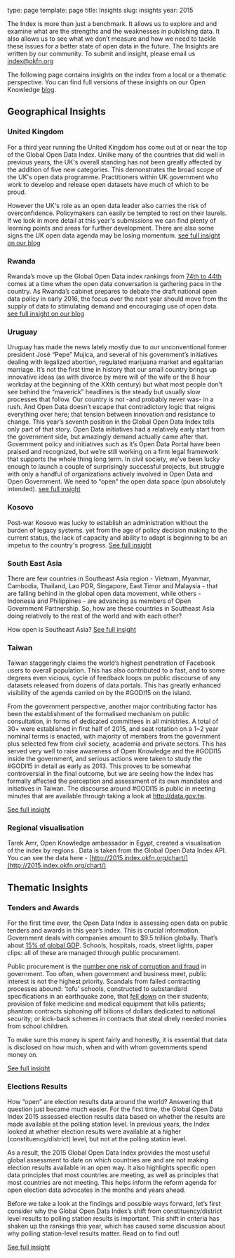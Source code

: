 type: page
template: page
title: Insights
slug: insights
year: 2015

The Index is more than just a benchmark. It allows us to explore and and examine what are the strengths and the weaknesses in publishing data. It also allows us to see what we don’t measure and how we need to tackle these issues for a better state of open data in the future. The Insights are written by our community. To submit and insight, please email us [index@okfn.org](Index@okfn.org)

The following page contains insights on the index from a local or a thematic perspective. You can find full versions of these insights on our Open Knowledge [blog](blog.okfn.org).

## Geographical Insights

### United Kingdom 

For a third year running the United Kingdom has come out at or near the top of the Global Open Data Index. Unlike many of the countries that did well in previous years, the UK's overall standing has not been greatly affected by the addition of five new categories. This demonstrates the broad scope of the UK's open data programme. Practitioners within UK government who work to develop and release open datasets have much of which to be proud.

However the UK's role as an open data leader also carries the risk of overconfidence. Policymakers can easily be tempted to rest on their laurels. If we look in more detail at this year's submissions we can find plenty of learning points and areas for further development. There are also some signs the UK open data agenda may be losing momentum.
[see full insight on our blog](http://blog.okfn.org/2015/12/09/Global-Open-Data-Index-2015-United-Kingdom-Insight/)

### Rwanda 
Rwanda’s move up the Global Open Data index rankings from [74th to 44th](http://2015.index.okfn.org/place/rwanda/) comes at a time when the open data conversation is gathering pace in the country. As Rwanda’s cabinet prepares to debate the draft national open data policy in early 2016, the focus over the next year should move from the supply of data to stimulating demand and encouraging use of open data.
[see full insight on our blog](http://blog.okfn.org/2015/12/09/global-open-data-index-rwanda)

### Uruguay

Uruguay has made the news lately mostly due to our unconventional former president José “Pepe” Mujica, and several of his government’s initiatives dealing with legalized abortion, regulated marijuana market and egalitarian marriage. It’s not the first time in history that our small country brings up innovative ideas (as with divorce by mere will of the wife or the 8 hour workday at the beginning of the XXth century) but what most people don’t see behind the “maverick” headlines is the steady but usually slow processes that follow.
Our country is not -and probably never was- in a rush. And Open Data doesn’t escape that contradictory logic that reigns everything over here; that tension between innovation and resistance to change.
This year’s seventh position in the Global Open Data Index tells only part of that story. Open Data initiatives had a relatively early start from the government side, but amazingly demand actually came after that. Government policy and initiatives such as it’s Open Data Portal have been praised and recognized, but we’re still working on a firm legal framework that supports the whole thing long term. In civil society, we’ve been lucky enough to launch a couple of surprisingly successful projects, but struggle with only a handful of organizations actively involved in Open Data and Open Government. We need to “open“ the open data space (pun absolutely intended).
[see full insight](http://blog.okfn.org/2015/12/09/global-open-data-index-2015-uruguay-insight)

### Kosovo 

Post-war Kosovo was lucky to establish an administration without the burden of legacy systems. yet from the age of policy decision making to the current status, the lack of capacity and ability to adapt is beginning to be an impetus to the country's progress. 
[See full insight](http://blog.okfn.org/2015/12/14/global-open-data-index-kosovo-insight/)

### South East Asia

There are few countries in Southeast Asia region - Vietnam, Myanmar, Cambodia, Thailand, Lao PDR, Singapore, East Timor and Malaysia - that are falling behind in the global open data movement, while others - Indonesia and Philippines - are advancing as members of Open Government Partnership. So, how are these countries in Southeast Asia doing relatively to the rest of the world and with each other?

How open is Southeast Asia? 
[See full insight](http://blog.okfn.org/2015/12/09/the-state-of-open-data-in-southeast-asia)

### Taiwan

Taiwan staggeringly claims the world’s highest penetration of Facebook users to overall population. This has also contributed to a fast, and to some degrees even vicious, cycle of feedback loops on public discourse of any datasets released from dozens of data portals. This has greatly enhanced visibility of the agenda carried on by the #GODI15 on the island.

From the government perspective, another major contributing factor has been the establishment of the formalised mechanism on public consultation, in forms of dedicated committees in all ministries. A total of 30+ were established in first half of 2015, and seat rotation on a 1~2 year nominal terms is enacted, with majority of members from the government plus selected few from civil society, academia and private sectors. This has served very well to raise awareness of Open Knowledge and the #GODI15 inside the government, and serious actions were taken to study the #GODI15 in detail as early as 2013. This proves to be somewhat controversial in the final outcome, but we are seeing how the Index has formally affected the perception and assessment of its own mandates and initiatives in Taiwan. The discourse around #GODI15 is public in meeting minutes that are available through taking a look at http://data.gov.tw.

[See full insight](http://blog.okfn.org/2015/12/16/global-open-data-index-2015-taiwan-index/)

### Regional visualisation 

Tarek Amr, Open Knowledge ambassador in Egypt, created a visualisation of the index by regions . Data is taken from the Global Open Data Index API. You can see the data here - [http://2015.index.okfn.org/chart/](http://2015.index.okfn.org/chart/)

## Thematic Insights

### Tenders and Awards 
For the first time ever, the Open Data Index is assessing open data on public tenders and awards in this year’s index. This is crucial information. Government deals with companies amount to $9.5 trillion globally. That’s about [15% of global GDP](http://www.cgdev.org/sites/default/files/publishing-government-contracts-report.pdf). Schools, hospitals, roads, street lights, paper clips: all of these are managed through public procurement. 

Public procurement is the [number one risk of corruption and fraud](http://www.oecd.org/gov/ethics/public-procurement.htm) in government. Too often, when government and business meet, public interest is not the highest priority. Scandals from failed contracting processes abound: ‘tofu’ schools, constructed to substandard specifications in an earthquake zone, that [fell down](http://news.bbc.co.uk/1/hi/world/asia-pacific/7400524.stm) on their students; provision of fake medicine and medical equipment that kills patients; phantom contracts siphoning off billions of dollars dedicated to national security; or kick-back schemes in contracts that steal direly needed monies from school children. 

To make sure this money is spent fairly and honestly, it is essential that data is disclosed on how much, when and with whom governments spend money on.

[See full insight](http://blog.okfn.org/2015/12/09/government-contracts-still-a-long-way-from-open)

### Elections Results
How “open” are election results data around the world? Answering that question just became much easier. For the first time, the Global Open Data Index 2015 assessed election results data based on whether the results are made available at the polling station level. In previous years, the Index looked at whether election results were available at a higher (constituency/district) level, but not at the polling station level. 

As a result, the 2015 Global Open Data Index provides the most useful global assessment to date on which countries are and are not making election results available in an open way. It also highlights specific open data principles that most countries are meeting, as well as principles that most countries are not meeting. This helps inform the reform agenda for open election data advocates in the months and years ahead.

Before we take a look at the findings and possible ways forward, let’s first consider why the Global Open Data Index’s shift from constituency/district level results to polling station results is important. This shift in criteria has shaken up the rankings this year, which has caused some discussion about why polling station-level results matter. Read on to find out!

[See full insight](http://blog.okfn.org/2015/12/24/unlocking-election-results-data-signs-of-progress-but-challenges-still-remain/)

